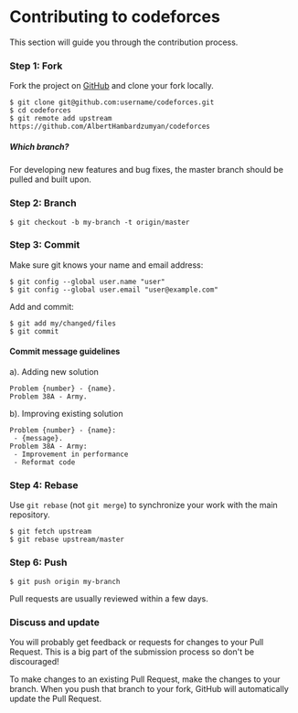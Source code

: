 # Contributing to codeforces

This section will guide you through the contribution process.


### Step 1: Fork

Fork the project on [GitHub] and clone your fork locally.

    $ git clone git@github.com:username/codeforces.git
    $ cd codeforces
    $ git remote add upstream https://github.com/AlbertHambardzumyan/codeforces

[GitHub]: https://github.com/AlbertHambardzumyan/codeforces  
    
##### Which branch?

For developing new features and bug fixes, the master branch should be pulled and built upon.


### Step 2: Branch

    $ git checkout -b my-branch -t origin/master

    
### Step 3: Commit

Make sure git knows your name and email address:

    $ git config --global user.name "user"
    $ git config --global user.email "user@example.com"
    
Add and commit:

    $ git add my/changed/files
    $ git commit
    
#### Commit message guidelines

a). Adding new solution

    Problem {number} - {name}.
    Problem 38A - Army.

b). Improving existing solution

    Problem {number} - {name}:
     - {message}.
    Problem 38A - Army:
     - Improvement in performance
     - Reformat code
     
### Step 4: Rebase

Use `git rebase` (not `git merge`) to synchronize your work with the main repository.

    $ git fetch upstream
    $ git rebase upstream/master
    
### Step 6: Push

    $ git push origin my-branch

Pull requests are usually reviewed within a few days.


### Discuss and update

You will probably get feedback or requests for changes to your Pull Request. This is a big part of the submission 
 process so don't be discouraged!

To make changes to an existing Pull Request, make the changes to your branch. When you push that branch to your fork,
 GitHub will automatically update the Pull Request.